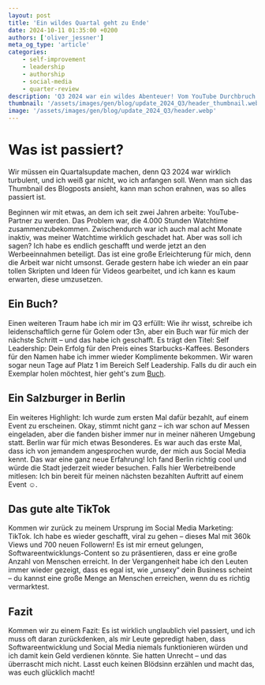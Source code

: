 ```yaml
---
layout: post
title: 'Ein wildes Quartal geht zu Ende'
date: 2024-10-11 01:35:00 +0200
authors: ['oliver_jessner']
meta_og_type: 'article'
categories:
    - self-improvement
    - leadership
    - authorship
    - social-media
    - quarter-review
description: 'Q3 2024 war ein wildes Abenteuer! Vom YouTube Durchbruch bis hin zu meinem ersten bezahlten Event-Auftritt. Hier erfährst du alles, was in den letzten drei Monaten passiert ist.'
thumbnail: '/assets/images/gen/blog/update_2024_Q3/header_thumbnail.webp'
image: '/assets/images/gen/blog/update_2024_Q3/header.webp'
---
```


# Was ist passiert?

Wir müssen ein Quartalsupdate machen, denn Q3 2024 war wirklich turbulent, und ich weiß gar nicht, wo ich anfangen soll. Wenn man sich das Thumbnail des Blogposts ansieht, kann man schon erahnen, was so alles passiert ist.

Beginnen wir mit etwas, an dem ich seit zwei Jahren arbeite: YouTube-Partner zu werden. Das Problem war, die 4.000 Stunden Watchtime zusammenzubekommen. Zwischendurch war ich auch mal acht Monate inaktiv, was meiner Watchtime wirklich geschadet hat. Aber was soll ich sagen? Ich habe es endlich geschafft und werde jetzt an den Werbeeinnahmen beteiligt. Das ist eine große Erleichterung für mich, denn die Arbeit war nicht umsonst. Gerade gestern habe ich wieder an ein paar tollen Skripten und Ideen für Videos gearbeitet, und ich kann es kaum erwarten, diese umzusetzen.

## Ein Buch?

Einen weiteren Traum habe ich mir im Q3 erfüllt: Wie ihr wisst, schreibe ich leidenschaftlich gerne für Golem oder t3n, aber ein Buch war für mich der nächste Schritt – und das habe ich geschafft. Es trägt den Titel: Self Leadership: Dein Erfolg für den Preis eines Starbucks-Kaffees. Besonders für den Namen habe ich immer wieder Komplimente bekommen. Wir waren sogar neun Tage auf Platz 1 im Bereich Self Leadership. Falls du dir auch ein Exemplar holen möchtest, hier geht's zum [Buch](https://www.amazon.de/Self-Leadership-Erfolg-Preis-Starbucks-Kaffees/dp/B0DDJKP4WW/ref=sr_1_5).

## Ein Salzburger in Berlin

Ein weiteres Highlight: Ich wurde zum ersten Mal dafür bezahlt, auf einem Event zu erscheinen. Okay, stimmt nicht ganz – ich war schon auf Messen eingeladen, aber die fanden bisher immer nur in meiner näheren Umgebung statt. Berlin war für mich etwas Besonderes. Es war auch das erste Mal, dass ich von jemandem angesprochen wurde, der mich aus Social Media kennt. Das war eine ganz neue Erfahrung! Ich fand Berlin richtig cool und würde die Stadt jederzeit wieder besuchen. Falls hier Werbetreibende mitlesen: Ich bin bereit für meinen nächsten bezahlten Auftritt auf einem Event ☺️.

## Das gute alte TikTok

Kommen wir zurück zu meinem Ursprung im Social Media Marketing: TikTok. Ich habe es wieder geschafft, viral zu gehen – dieses Mal mit 360k Views und 700 neuen Followern! Es ist mir erneut gelungen, Softwareentwicklungs-Content so zu präsentieren, dass er eine große Anzahl von Menschen erreicht. In der Vergangenheit habe ich den Leuten immer wieder gezeigt, dass es egal ist, wie „unsexy“ dein Business scheint – du kannst eine große Menge an Menschen erreichen, wenn du es richtig vermarktest.

## Fazit

Kommen wir zu einem Fazit: Es ist wirklich unglaublich viel passiert, und ich muss oft daran zurückdenken, als mir Leute gepredigt haben, dass Softwareentwicklung und Social Media niemals funktionieren würden und ich damit kein Geld verdienen könnte. Sie hatten Unrecht – und das überrascht mich nicht. Lasst euch keinen Blödsinn erzählen und macht das, was euch glücklich macht!
